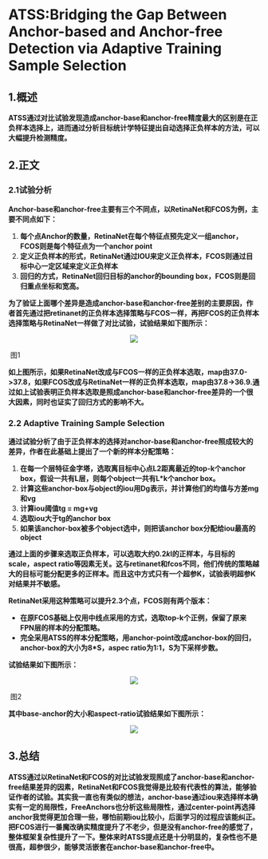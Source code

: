 # ATSS:**Bridging the Gap Between Anchor-based and Anchor-free Detection via Adaptive Training Sample Selection**

## 1.概述

**ATSS通过对比试验发现造成anchor-base和anchor-free精度最大的区别是在正负样本选择上，进而通过分析目标统计学特征提出自动选择正负样本的方法，可以大幅提升检测精度。**

## 2.正文

### 2.1试验分析

**Anchor-base和anchor-free主要有三个不同点，以RetinaNet和FCOS为例，主要不同点如下：**

1. **每个点Anchor的数量，RetinaNet在每个特征点预先定义一组anchor，FCOS则是每个特征点为一个anchor point**
2. **定义正负样本的形式，RetinaNet通过IOU来定义正负样本，FCOS则通过目标中心一定区域来定义正负样本**
3. **回归的方式，RetinaNet回归目标的anchor的bounding box，FCOS则是回归重点坐标和宽高。**



**为了验证上面哪个差异是造成anchor-base和anchor-free差别的主要原因，作者首先通过把retinanet的正负样本选择策略与FCOS一样，再把FCOS的正负样本选择策略与RetinaNet一样做了对比试验，试验结果如下图所示：**

<div align=center>
<img src="https://note.youdao.com/yws/api/personal/file/WEBf3ae6845b00d8b99cd26987849cfe137?method=download&shareKey=8411fbeeb9a57d25971278f3db822dea"/>
</div>

​                                                                                                                                   图1

**如上图所示，如果RetinaNet改成与FCOS一样的正负样本选取，map由37.0->37.8，如果FCOS改成与RetinaNet一样的正负样本选取，map由37.8->36.9.通过如上试验表明正负样本选取是照成anchor-base和anchor-free差异的一个很大因素，同时也证实了回归方式的影响不大。**

### 2.2 **Adaptive Training Sample Selection**



**通过试验分析了由于正负样本的选择对anchor-base和anchor-free照成较大的差异，作者在此基础上提出了一个新的样本分配策略：**

1. **在每一个层特征金字塔，选取离目标中心点L2距离最近的top-k个anchor box，假设一共有L层，则每个object一共有L*k个anchor box。**
2. **计算这些anchor-box与object的iou用Dg表示，并计算他们的均值与方差mg和vg**
3. **计算iou阈值tg = mg+vg**
4. **选取iou大于tg的anchor box**
5. **如果该anchor-box被多个object选中，则把该anchor box分配给iou最高的object**

**通过上面的步骤来选取正负样本，可以选取大约0.2*k*l的正样本，与目标的 scale，aspect ratio等因素无关。这与retinanet和fcos不同，他们传统的策略越大的目标可能分配更多的正样本。而且这中方式只有一个超参K，试验表明超参K对结果并不敏感。**

**RetinaNet采用这种策略可以提升2.3个点，FCOS则有两个版本：**

- **在原FCOS基础上仅用中线点采用的方式，选取top-k个正例，保留了原来FPN层的样本的分配策略。**
- **完全采用ATSS的样本分配策略，用anchor-point改成anchor-box的回归，anchor-box的大小为8*S，aspec ratio为1:1，S为下采样步数。**

**试验结果如下图所示：**

<div align=center>
<img src="https://note.youdao.com/yws/api/personal/file/WEB1122107d0db620d0818a3e84270685bf?method=download&shareKey=49e6782820c17dbe2df64c58ee660869"/>
</div>

​                                                                                                                                 图2

**其中base-anchor的大小和aspect-ratio试验结果如下图所示：**

<div align=center>
<img src="https://note.youdao.com/yws/api/personal/file/WEB57c95bbe5eb9ce31733d3793cc880e30?method=download&shareKey=210b7b8290affaa517003f7e36a96bbc"/>
</div>

## 3.总结

**ATSS通过以RetinaNet和FCOS的对比试验发现照成了anchor-base和anchor-free结果差异的因素，RetinaNet和FCOS我觉得是比较有代表性的算法，能够验证作者的试验。其实我一直也有类似的想法，anchor-base通过iou来选择样本确实有一定的局限性，FreeAnchors也分析这些局限性，通过center-point再选择anchor我觉得更加合理一些，哪怕前期iou比较小，后面学习的过程应该能纠正。把FCOS进行一番魔改确实精度提升了不老少，但是没有anchor-free的感觉了，整体框架复杂性提升了一下。整体来时ATSS提点还是十分明显的，复杂性也不是很高，超参很少，能够灵活嵌套在anchor-base和anchor-free中。**

